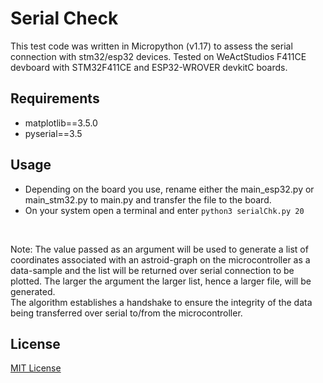 # Serial Check
This test code was written in Micropython (v1.17) to assess the serial connection with stm32/esp32 devices.
Tested on WeActStudios F411CE devboard with STM32F411CE and ESP32-WROVER devkitC boards.<br />

## Requirements
- matplotlib==3.5.0
- pyserial==3.5

## Usage
- Depending on the board you use, rename either the main_esp32.py or main_stm32.py to main.py and transfer the file to the board.<br />
- On your system open a terminal and enter `python3 serialChk.py 20`
<br />

Note: The value passed as an argument will be used to generate a list of coordinates associated with an astroid-graph on the microcontroller as a data-sample and the list will be returned over serial connection to be plotted. The larger the argument the larger list, hence a larger file, will be generated.<br />
The algorithm establishes a handshake to ensure the integrity of the data being transferred over serial to/from the microcontroller.

## License
[MIT License](https://opensource.org/licenses/MIT)
